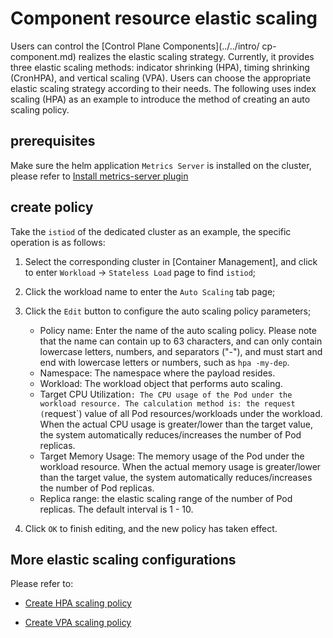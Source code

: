 # Component resource elastic scaling

Users can control the [Control Plane Components](../../intro/ cp-component.md) realizes the elastic scaling strategy. Currently, it provides three elastic scaling methods: indicator shrinking (HPA), timing shrinking (CronHPA), and vertical scaling (VPA). Users can choose the appropriate elastic scaling strategy according to their needs. The following uses index scaling (HPA) as an example to introduce the method of creating an auto scaling policy.

## prerequisites

Make sure the helm application `Metrics Server` is installed on the cluster, please refer to [Install metrics-server plugin](../../../kpanda/user-guide/scale/install-metrics-server.md)

      

## create policy

Take the `istiod` of the dedicated cluster as an example, the specific operation is as follows:


1. Select the corresponding cluster in [Container Management], and click to enter `Workload` -> `Stateless Load` page to find `istiod`;

     

2. Click the workload name to enter the `Auto Scaling` tab page;

     

3. Click the `Edit` button to configure the auto scaling policy parameters;

      - Policy name: Enter the name of the auto scaling policy. Please note that the name can contain up to 63 characters, and can only contain lowercase letters, numbers, and separators ("-"), and must start and end with lowercase letters or numbers, such as `hpa -my-dep`.
      - Namespace: The namespace where the payload resides.
      - Workload: The workload object that performs auto scaling.
      - Target CPU Utilization`: The CPU usage of the Pod under the workload resource. The calculation method is: the request (`request`) value of all Pod resources/workloads under the workload. When the actual CPU usage is greater/lower than the target value, the system automatically reduces/increases the number of Pod replicas.
      - Target Memory Usage: The memory usage of the Pod under the workload resource. When the actual memory usage is greater/lower than the target value, the system automatically reduces/increases the number of Pod replicas.
      - Replica range: the elastic scaling range of the number of Pod replicas. The default interval is 1 - 10.
     
      

4. Click `OK` to finish editing, and the new policy has taken effect.

## More elastic scaling configurations

Please refer to:

- [Create HPA scaling policy](../../../kpanda/user-guide/scale/create-hpa.md)

- [Create VPA scaling policy](../../../kpanda/user-guide/scale/create-vpa.md)
